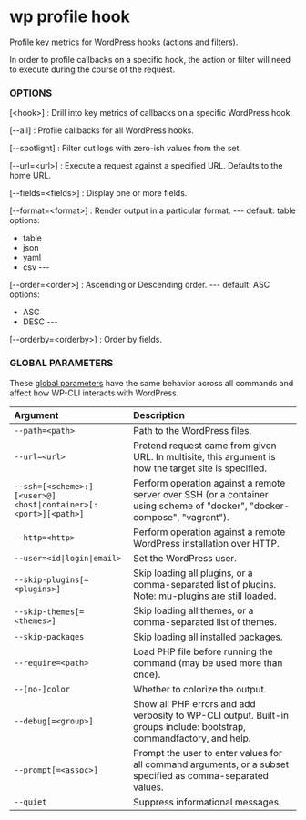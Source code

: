 # wp profile hook

Profile key metrics for WordPress hooks (actions and filters).

In order to profile callbacks on a specific hook, the action or filter will need to execute during the course of the request.

### OPTIONS

[&lt;hook&gt;]
: Drill into key metrics of callbacks on a specific WordPress hook.

[\--all]
: Profile callbacks for all WordPress hooks.

[\--spotlight]
: Filter out logs with zero-ish values from the set.

[\--url=&lt;url&gt;]
: Execute a request against a specified URL. Defaults to the home URL.

[\--fields=&lt;fields&gt;]
: Display one or more fields.

[\--format=&lt;format&gt;]
: Render output in a particular format.
\---
default: table
options:
  - table
  - json
  - yaml
  - csv
\---

[\--order=&lt;order&gt;]
: Ascending or Descending order.
\---
default: ASC
options:
  - ASC
  - DESC
\---

[\--orderby=&lt;orderby&gt;]
: Order by fields.

### GLOBAL PARAMETERS

These [global parameters](https://make.wordpress.org/cli/handbook/config/) have the same behavior across all commands and affect how WP-CLI interacts with WordPress.

| **Argument**    | **Description**              |
|:----------------|:-----------------------------|
| `--path=<path>` | Path to the WordPress files. |
| `--url=<url>` | Pretend request came from given URL. In multisite, this argument is how the target site is specified. |
| `--ssh=[<scheme>:][<user>@]<host\|container>[:<port>][<path>]` | Perform operation against a remote server over SSH (or a container using scheme of "docker", "docker-compose", "vagrant"). |
| `--http=<http>` | Perform operation against a remote WordPress installation over HTTP. |
| `--user=<id\|login\|email>` | Set the WordPress user. |
| `--skip-plugins[=<plugins>]` | Skip loading all plugins, or a comma-separated list of plugins. Note: mu-plugins are still loaded. |
| `--skip-themes[=<themes>]` | Skip loading all themes, or a comma-separated list of themes. |
| `--skip-packages` | Skip loading all installed packages. |
| `--require=<path>` | Load PHP file before running the command (may be used more than once). |
| `--[no-]color` | Whether to colorize the output. |
| `--debug[=<group>]` | Show all PHP errors and add verbosity to WP-CLI output. Built-in groups include: bootstrap, commandfactory, and help. |
| `--prompt[=<assoc>]` | Prompt the user to enter values for all command arguments, or a subset specified as comma-separated values. |
| `--quiet` | Suppress informational messages. |
